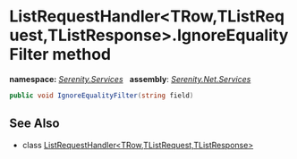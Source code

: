 # ListRequestHandler&lt;TRow,TListRequest,TListResponse&gt;.IgnoreEqualityFilter method
**namespace:** *[Serenity.Services](../../README.md#serenity.services-namespace)*   **assembly**: *[Serenity.Net.Services](../../README.md)*

```csharp
public void IgnoreEqualityFilter(string field)
```

## See Also

* class [ListRequestHandler&lt;TRow,TListRequest,TListResponse&gt;](../ListRequestHandler-3.md)